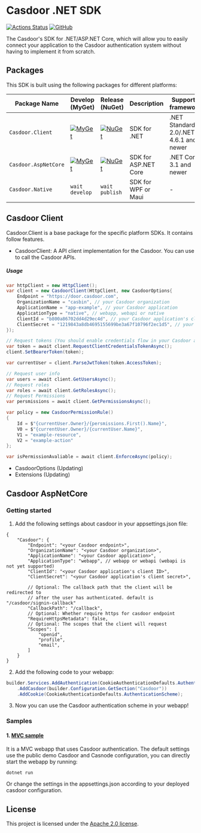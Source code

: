 # Casdoor .NET SDK

[![Actions Status](https://github.com/casdoor/casdoor-dotnet-sdk/workflows/Build/badge.svg)](https://github.com/casdoor/casdoor-dotnet-sdk/actions)
[![GitHub](https://img.shields.io/github/license/casdoor/casdoor-dotnet-sdk)](https://github.com/casdoor/casdoor-dotnet-sdk/blob/master/LICENSE)

The Casdoor's SDK for .NET/ASP.NET Core, which will allow you to easily connect your application to the Casdoor authentication system without having to implement it from scratch.

## Packages

This SDK is built using the following packages for different platforms:

| Package Name         | Develop (MyGet)                                                                                                                                                  | Release (NuGet)                                                                                                     | Description          | Supported frameworks                   |
|----------------------|------------------------------------------------------------------------------------------------------------------------------------------------------------------|---------------------------------------------------------------------------------------------------------------------|----------------------|----------------------------------------|
| `Casdoor.Client`     | [![MyGet](https://img.shields.io/casdoor.myget/casdoor/v/Casdoor.Client?label=Version)](https://www.myget.org/feed/casdoor/package/nuget/Casdoor.Client)         | [![NuGet](https://img.shields.io/nuget/vpre/Casdoor.Client)](https://www.nuget.org/packages/Casdoor.Client)         | SDK for .NET         | .NET Standard 2.0/.NET 4.6.1 and newer |
| `Casdoor.AspNetCore` | [![MyGet](https://img.shields.io/casdoor.myget/casdoor/v/Casdoor.AspNetCore?label=Version)](https://www.myget.org/feed/casdoor/package/nuget/Casdoor.AspNetCore) | [![NuGet](https://img.shields.io/nuget/vpre/Casdoor.AspNetCore)](https://www.nuget.org/packages/Casdoor.AspNetCore) | SDK for ASP.NET Core | .NET Core 3.1 and newer                |
| `Casdoor.Native`     | `wait develop`                                                                                                                                                   | `wait publish`                                                                                                      | SDK for WPF or Maui  | -                                      |

## Casdoor Client

Casdoor.Client is a base package for the specific platform SDKs. It contains follow features.

- CasdoorClient: A API client implementation for the Casdoor. You can use to call the Casdoor APIs.

##### Usage

```cs
var httpClient = new HttpClient();
var client = new CasdoorClient(HttpClient, new CasdoorOptions{
    Endpoint = "https://door.casdoor.com",
    OrganizationName = "casbin", // your Casdoor organization
    ApplicationName = "app-example", // your Casdoor application
    ApplicationType = "native", // webapp, webapi or native
    ClientId = "b800a86702dd4d29ec4d", // your Casdoor application's client ID
    ClientSecret = "1219843a8db4695155699be3a67f10796f2ec1d5", // your Casdoor application's client secret
});

// Request tokens (You should enable credentials flow in your Casdoor application)
var token = await client.RequestClientCredentialsTokenAsync();
client.SetBearerToken(token);

var currentUser = client.ParseJwtToken(token.AccessToken);

// Request user info
var users = await client.GetUsersAsync();
// Request roles
var roles = await client.GetRolesAsync();
// Request Permissions
var persmissions = await client.GetPermissionsAsync();

var policy = new CasdoorPermissionRule()
{
    Id = $"{currentUser.Owner}/{persmissions.First().Name}",
    V0 = $"{currentUser.Owner}/{currentUser.Name}",
    V1 = "example-resource",
    V2 = "example-action"
};

var isPermissionAvaliable = await client.EnforceAsync(policy);

```
- CasdoorOptions (Updating)
- Extensions (Updating)

## Casdoor AspNetCore

### Getting started

1. Add the following settings about casdoor in your appsettings.json file:

```json5
{
    "Casdoor": {
        "Endpoint": "<your Casdoor endpoint>",
        "OrganizationName": "<your Casdoor organization>",
        "ApplicationName": "<your Casdoor application>",
        "ApplicationType": "webapp", // webapp or webapi (webapi is not yet supported)
        "ClientId": "<your Casdoor application's client ID>",
        "ClientSecret": "<your Casdoor application's client secret>",

        // Optional: The callback path that the client will be redirected to
        // after the user has authenticated. default is "/casdoor/signin-callback"
        "CallbackPath": "/callback",
        // Optional: Whether require https for casdoor endpoint
        "RequireHttpsMetadata": false,
        // Optional: The scopes that the client will request
        "Scopes": [
            "openid",
            "profile",
            "email",
        ]
    }
}
```

2. Add the following code to your webapp:

```csharp
builder.Services.AddAuthentication(CookieAuthenticationDefaults.AuthenticationScheme)
    .AddCasdoor(builder.Configuration.GetSection("Casdoor"))
    .AddCookie(CookieAuthenticationDefaults.AuthenticationScheme);
```

3. Now you can use the Casdoor authentication scheme in your webapp!

### Samples

#### 1. [MVC sample](https://github.com/casdoor/casdoor-dotnet-sdk/tree/master/samples/MvcApp)

It is a MVC webapp that uses Casdoor authentication.
The default settings use the public demo Casdoor and Casnode configuration, you can directly start the webapp by running:

```bash
dotnet run
```

Or change the settings in the appsettings.json according to your deployed casdoor configuration.

## License

This project is licensed under the [Apache 2.0 license](LICENSE).
